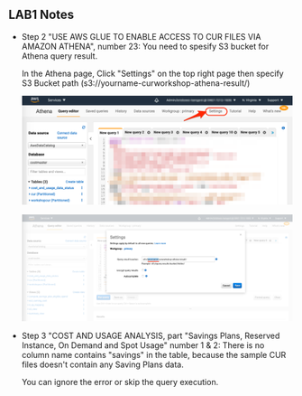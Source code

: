 ## LAB1 Notes

* Step 2 "USE AWS GLUE TO ENABLE ACCESS TO CUR FILES VIA AMAZON ATHENA", number 23: You need to spesify S3 bucket for Athena query result.
  
   In the Athena page, Click "Settings" on the top right page then specify S3 Bucket path (s3://yourname-curworkshop-athena-result/) 
   
   ![](../images/athena_settingmenu.png)
   
   ![](../images/athena_setting.png)
  
* Step 3 "COST AND USAGE ANALYSIS, part "Savings Plans, Reserved Instance, On Demand and Spot Usage" number 1 & 2: There is no column name contains "savings" in the table, because the sample CUR files doesn't contain any Saving Plans data. 
  
   You can ignore the error or skip the query execution.

  
